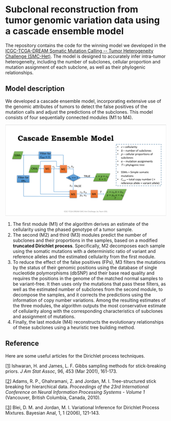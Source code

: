 # Subclonal reconstruction from tumor genomic variation data using a cascade ensemble model
The repository contains the code for the winning model we developed in the [ICGC-TCGA-DREAM Somatic Mutation Calling -- Tumor Heterogeneity Challenge (SMC-Het)](https://www.synapse.org/#!Synapse:syn2813581/wiki/303137). The model is designed to accurately infer intra-tumor heterogeneity, including the number of subclones, cellular proportion and mutation assignment of each subclone, as well as their phylogenic relationships. 

## Model description
We developed a cascade ensemble model, incorporating extensive use of the genomic attributes of tumors to detect the false positives of the mutation calls and adjust the predictions of the subclones. This model consists of four sequentially connected modules (M1 to M4). 

![image of flowchart](https://github.com/zky0708/tumor-subclonal-reconstruction/blob/master/flowchart.png)

1. The first module (M1) of the algorithm derives an estimate of the cellularity using the phased genotype of a tumor sample. 
2. The second (M2) and third (M3) modules predict the number of subclones and their proportions in the samples, based on a modified **truncated Dirichlet process**. Specifically, M2 decomposes each sample using the somatic mutations with a deterministic ratio of variant and reference alleles and the estimated cellularity from the first module. 
3. To reduce the effect of the false positives (FPs), M3 filters the mutations by the status of their genomic positions using the database of single nucleotide polymorphisms (dbSNP) and their base read quality and requires the positions in the genome of the matched normal samples to be variant-free. It then uses only the mutations that pass these filters, as well as the estimated number of subclones from the second module, to decompose the samples, and it corrects the predictions using the information of copy number variations. Among the resulting estimates of the three modules, the algorithm outputs the most conservative estimate of cellularity along with the corresponding characteristics of subclones and assignment of mutations. 
4. Finally, the last module (M4) reconstructs the evolutionary relationships of these subclones using a heuristic tree building method. 

## Reference
Here are some useful articles for the Dirichlet process techniques.

[[1]](https://doi.org/10.1198/016214501750332758) Ishwaran, H. and James, L. F. Gibbs sampling methods for stick-breaking priors. *J Am Stat Assoc*, 96, 453 (Mar 2001), 161-173.

[[2]](http://papers.nips.cc/paper/4108-tree-structured-stick-breaking-for-hierarchical-data) Adams, R. P., Ghahramani, Z. and Jordan, M. I. Tree-structured stick breaking for hierarchical data. *Proceedings of the 23rd International Conference on Neural Information Processing Systems - Volume 1* (Vancouver, British Columbia, Canada, 2010). 

[[3]](http://www.cs.columbia.edu/~blei/papers/BleiJordan2004.pdf) Blei, D. M. and Jordan, M. I. Variational Inference for Dirichlet Process Mixtures. Bayesian Anal, 1, 1 (2006), 121-143.
